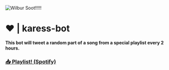 ![Wilbur Soot!!!!!](https://github.com/Furyforev3r/karess-bot/assets/88341564/c95de889-c26f-45e3-9e0c-8e6e5ce2455f)
# ❤️ | karess-bot
**This bot will tweet a random part of a song from a special playlist every 2 hours.**

### **[📥 Playlist! (Spotify)](https://open.spotify.com/playlist/1pn8dZNM8BTQh5ZvUdxGRO)**
